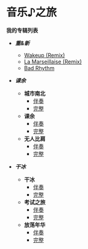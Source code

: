 # 音乐♪之旅

**我的专辑列表**

* ***重&新***
  * [Wakeup (Remix)](wakeup.mp3)
  * [La Marseillaise (Remix)](pon.mp3)
  * [Bad Rhythm](badrhythm.mp3)

* ***课余***
  * **城市南北**
    * [伴奏](rt_south-north.mp3)
    * [完整](south-north.mp3)
  * **课余**
    * [伴奏](rt_afterclass.mp3)
    * [完整](afterclass.mp3)
  * **无人比肩**
    * [伴奏](rt_highest.mp3)
    * [完整](highest.mp3)
  
* ***干冰***
  * **干冰**
    * [伴奏](rt_dryice.mp3)
    * [完整](dryice.mp3)
  * **考试之旅**
    * [伴奏](rt_exam-tour.mp3)
    * [完整](exam-tour.mp3)
  * **放荡年华**
    * [伴奏](rt_crazytime.mp3)
    * [完整](crazytime.mp3)
